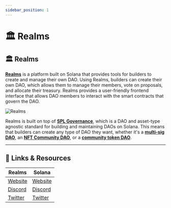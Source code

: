```yaml
---
sidebar_position: 1
---
```


# 🏛️ Realms

## 🏛️ Realms

[**Realms**](https://app.realms.today/realms) is a platform built on Solana that provides tools for builders to create and manage their own DAO. Using Realms, builders can create their own DAO, which allows them to manage their members, vote on proposals, and allocate their treasury. Realms provides a user-friendly frontend interface that allows DAO members to interact with the smart contracts that govern the DAO.

![Realms](https://i.imgur.com/HbHf7sA.png)

Realms is built on top of [**SPL Governance**](https://github.com/solana-labs/solana-program-library/tree/master/governance), which is a DAO and asset-type agnostic standard for building and maintaining DAOs on Solana. This means that builders can create any type of DAO they want, whether it's a [**multi-sig DAO**](https://paragraph.xyz/@xentoshi/multi-sig-on-solana), an [**NFT Community DAO**](https://paragraph.xyz/@xentoshi/nft-community-dao-on-solana-governance-with-nft-voting), or a [**community token DAO**](https://paragraph.xyz/@legend/create-community-token-dao-on-solana).

***

## 🔗 Links & Resources

<table data-full-width="false"><thead><tr><th>Realms</th><th>Solana</th></tr></thead><tbody><tr><td><a href="https://app.realms.today/realms">Website</a></td><td><a href="https://solana.com/">Website</a></td></tr><tr><td><a href="../%F0%9F%93%9A%20Introduction/discord.gg/6UZHcNJFr8/">Discord</a></td><td><a href="https://discord.com/invite/kBbATFA7PW">Discord</a></td></tr><tr><td><a href="https://twitter.com/Realms_DAOs">Twitter</a></td><td><a href="https://twitter.com/solana">Twitter</a></td></tr></tbody></table>
